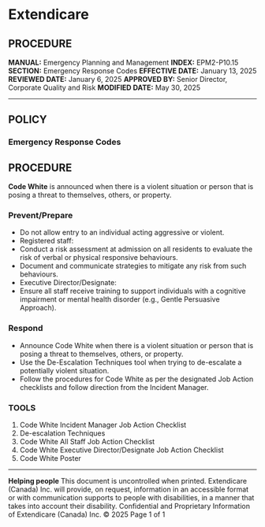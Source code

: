 # Extendicare

## PROCEDURE
**MANUAL:** Emergency Planning and Management
**INDEX:** EPM2-P10.15
**SECTION:** Emergency Response Codes
**EFFECTIVE DATE:** January 13, 2025
**REVIEWED DATE:** January 6, 2025
**APPROVED BY:** Senior Director, Corporate Quality and Risk
**MODIFIED DATE:** May 30, 2025

----

## POLICY
### Emergency Response Codes

## PROCEDURE
**Code White** is announced when there is a violent situation or person that is posing a threat to themselves, others, or property.

### Prevent/Prepare
- Do not allow entry to an individual acting aggressive or violent.
- Registered staff:
- Conduct a risk assessment at admission on all residents to evaluate the risk of verbal or physical responsive behaviours.
- Document and communicate strategies to mitigate any risk from such behaviours.
- Executive Director/Designate:
- Ensure all staff receive training to support individuals with a cognitive impairment or mental health disorder (e.g., Gentle Persuasive Approach).

### Respond
- Announce Code White when there is a violent situation or person that is posing a threat to themselves, others, or property.
- Use the De-Escalation Techniques tool when trying to de-escalate a potentially violent situation.
- Follow the procedures for Code White as per the designated Job Action checklists and follow direction from the Incident Manager.

### TOOLS
1. Code White Incident Manager Job Action Checklist
2. De-escalation Techniques
3. Code White All Staff Job Action Checklist
4. Code White Executive Director/Designate Job Action Checklist
5. Code White Poster

----

**Helping people**
This document is uncontrolled when printed.
Extendicare (Canada) Inc. will provide, on request, information in an accessible format or with communication supports to people with disabilities, in a manner that takes into account their disability. Confidential and Proprietary Information of Extendicare (Canada) Inc. © 2025
Page 1 of 1
